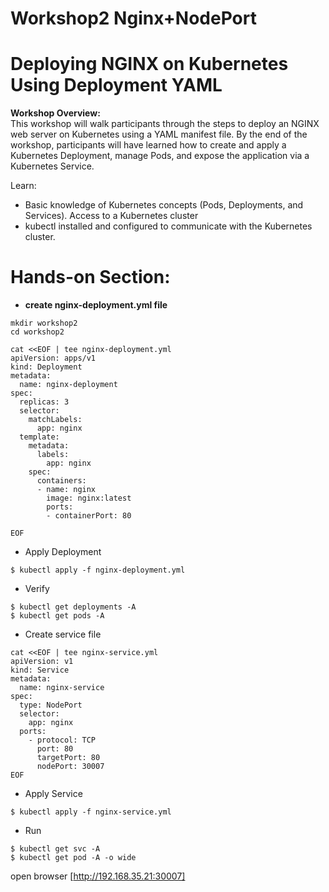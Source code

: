 # Workshop2 Nginx+NodePort
# Deploying NGINX on Kubernetes Using Deployment YAML

**Workshop Overview:**  
This workshop will walk participants through the steps to deploy an NGINX web server on Kubernetes using a YAML manifest file. By the end of the workshop, participants will have learned how to create and apply a Kubernetes Deployment, manage Pods, and expose the application via a Kubernetes Service.

Learn:
- Basic knowledge of Kubernetes concepts (Pods, Deployments, and Services).
Access to a Kubernetes cluster
- kubectl installed and configured to communicate with the Kubernetes cluster.

# Hands-on Section:
- **create nginx-deployment.yml file**
```
mkdir workshop2
cd workshop2
```

```
cat <<EOF | tee nginx-deployment.yml
apiVersion: apps/v1
kind: Deployment
metadata:
  name: nginx-deployment
spec:
  replicas: 3
  selector:
    matchLabels:
      app: nginx
  template:
    metadata:
      labels:
        app: nginx
    spec:
      containers:
      - name: nginx
        image: nginx:latest
        ports:
        - containerPort: 80

EOF
```

- Apply Deployment
```
$ kubectl apply -f nginx-deployment.yml
```

- Verify
```
$ kubectl get deployments -A
$ kubectl get pods -A
```

- Create service file
```
cat <<EOF | tee nginx-service.yml
apiVersion: v1
kind: Service
metadata:
  name: nginx-service
spec:
  type: NodePort
  selector:
    app: nginx
  ports:
    - protocol: TCP
      port: 80
      targetPort: 80
      nodePort: 30007
EOF
```

- Apply Service
```
$ kubectl apply -f nginx-service.yml
```

- Run
```
$ kubectl get svc -A
$ kubectl get pod -A -o wide
```

open browser 
[http://192.168.35.21:30007]